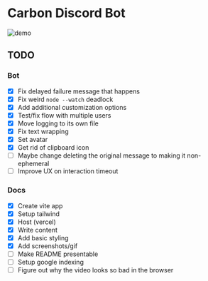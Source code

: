 # Carbon Discord Bot

![demo](recordings/demo.gif)

## TODO

### Bot

- [x] Fix delayed failure message that happens
- [x] Fix weird `node --watch` deadlock
- [x] Add additional customization options
- [x] Test/fix flow with multiple users
- [x] Move logging to its own file
- [x] Fix text wrapping
- [x] Set avatar
- [x] Get rid of clipboard icon
- [ ] Maybe change deleting the original message to making it non-ephemeral
- [ ] Improve UX on interaction timeout

### Docs

- [x] Create vite app
- [x] Setup tailwind
- [x] Host (vercel)
- [x] Write content
- [x] Add basic styling
- [x] Add screenshots/gif
- [ ] Make README presentable
- [ ] Setup google indexing
- [ ] Figure out why the video looks so bad in the browser
